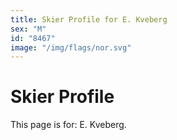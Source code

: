 ```yaml
---
title: Skier Profile for E. Kveberg
sex: "M"
id: "8467"
image: "/img/flags/nor.svg" 
---
```


# Skier Profile

This page is for: E. Kveberg.
    